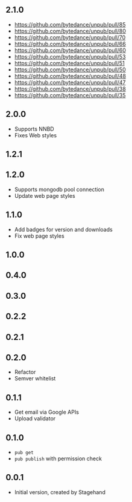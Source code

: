 ## 2.1.0

- https://github.com/bytedance/unpub/pull/85
- https://github.com/bytedance/unpub/pull/80
- https://github.com/bytedance/unpub/pull/70
- https://github.com/bytedance/unpub/pull/66
- https://github.com/bytedance/unpub/pull/60
- https://github.com/bytedance/unpub/pull/53
- https://github.com/bytedance/unpub/pull/51
- https://github.com/bytedance/unpub/pull/50
- https://github.com/bytedance/unpub/pull/48
- https://github.com/bytedance/unpub/pull/47
- https://github.com/bytedance/unpub/pull/38
- https://github.com/bytedance/unpub/pull/35

## 2.0.0

- Supports NNBD
- Fixes Web styles

## 1.2.1

## 1.2.0

- Supports mongodb pool connection
- Update web page styles

## 1.1.0

- Add badges for version and downloads
- Fix web page styles

## 1.0.0

## 0.4.0

## 0.3.0

## 0.2.2

## 0.2.1

## 0.2.0

- Refactor
- Semver whitelist

## 0.1.1

- Get email via Google APIs
- Upload validator

## 0.1.0

- `pub get`
- `pub publish` with permission check

## 0.0.1

- Initial version, created by Stagehand
